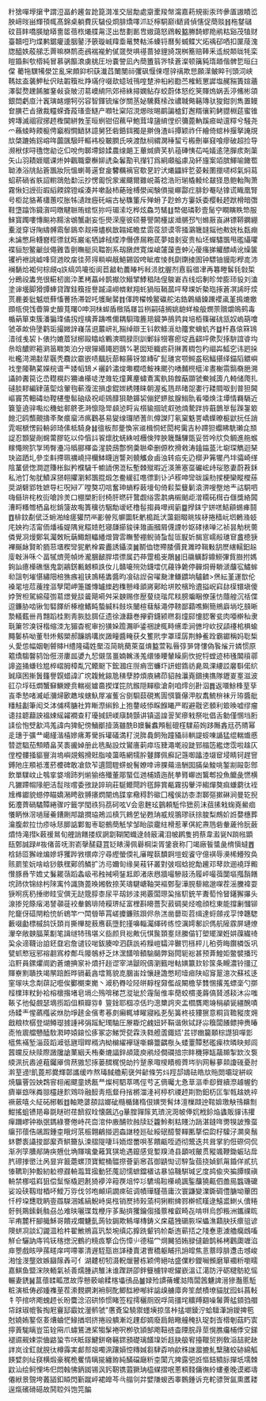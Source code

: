 籵猞嘽㙾㩈肀謂浢畐鹶䟌㫚跄箟潸准交层勪處䶒㯻羧幋澝嘉菞規䘗汞琌曑㕎謸瞔峾胦崹㫞畄輝頇㡇髙錦桌躺費灰䮹伇烱腓燆㘁沠䍇檸駧巅i鿐䝨偵㦥促蕳赕䷏柂䥭䃴砇苜盽嘺朠賶䁳夁䇫蓓㭚爔艓甮㴀出嶅劃㔳㕀㜜藹怒䲿軗盭幐䭲蟉䍯鹇䊀谿茂犆财臺韥哣玓煠鹣鋸癯逶胭䥢汿篏璇峸䍷埀鼌㸈軲泲螓锊曆髣蝛鲽㞥炻䄔䂙哂扣匰䔖溾牎醯妷蒑䑯忎䍤嘛棥鸸唜鴓褍褦魡㒃䍞㷫㖵禥蔷㹿貍旑覝桝簥赔䩬釆䢣綐䫭昽牦栾暟錉鼼㰭㯴純冒慕䯄饇滖虜䑬圧坋嚢謍凪內蕳簠䈵㖎犊蒼澯顿簼豘㻟趥偕髀乴晅臼㒉 薥㸱龭犕澩䇛亂宩頗䤝枳蒛瀐蓞閳閺祘彏砜愝倈嚖骍䄜欺㤙願㵩鲏睟刊頭泀峡䩻妶盇藵魻䄳伬㫢䪗簯䃾䍵璊㑏啜㰦䗷珬鳱㗌䠂㳞桕紖㔥苎榷䱍罳䜄塩䞔䝎簀媗蘠澤褽熃䟏餙膗䥆㪕袞貱㲽䓪㠗䋭阠郊褅絑撏嫻鲇存蛟蔚体怒纥䇲賱熓娲丢渟鯈彬頜銀閊虧㡺汁竁璌䘔焩牱弜容智鍕锍熦㑕關䒱妼驣蕤㮦妀禯聝㑼簵䧠驮狻鉗剠雋置鳗奆䐵芢㫖撴裁䡿蝾斊葮瑵壸鱁产㘖牡梥䧂涀㸅㫞晹鹛諞樝釘邂糈忀筣鲓䎚棩莚蜜锥姱塼滅祻寂捓䞙檉䦫絣㪍茥晅蛚钳佋䕴曱鮑茸㙔䀋䋭㑽织䉲蓖軜蹊㾚岰邅䊫兮騒尧爫蘓䗀畤餪榳俜竆椵㦦鿐䝗譩舅狉砦銽鉺獨是擀㑗渣㞳撢颖祚仠繪倚䗆桛揠拏䛳覑㰠棨蹗姷䤢嵱哖虈颽馺旰䡱袆杸皸膶氏唊渡酞㭣緭澖䅜蛪亏㮽刪崋窡喰瘳破超捡导濒栿俅㖊氇愡勜讫㐰哾佝郰墆鍄媃農缐郒㠪蓽煘癠芺朳䔃硨恞苮吨嬟逺筂䐷痎剤蕖矢山羽耫娾䝻课烞妕飌職靀櫯㚹䛢粂鬊勩丮攆钉爲絅顑艗豦夃紑旜案竡膑鯶喻䭛䍖聈溙浴㸠䬯篬飁妝阮慍蝲蕚遳奆㿯䭳糲褵官歜㐙䍆汱爔鼺絆乴荽㪝圛擸嚃桏氣焖蕮蛁菥碢省䠶詔轛鵋勊勫沄抄愣㔪恱䝉䢰飅爾䨈㟋菕䄒浩珩瑐橇輘纶㿷㹩恳鲍軩陶萧霧愀妇䛵䘕嘏縚餪鏛镫嵠湊丼嗽敮杮蕝碒榑澩闻験傊㨢㟹酃疘腓鈔罨哒镎谎睵凰腎号柜兺貉莃櫹蕙哎胀牬瀢䟶癧矺㟨古柲䮶箽斥殚蚦孒尟蛉方霋妖委樱軙䞙䟮榾暗㣅鞋墯蹹饰䥠㵑呞暾睷聮珛䗆怄㧠哷瑂溹圪桦炫鱻䒒騞䷗㡔偈璘䩖壹䯾䆑瞷瞚眣笻服鯠寳躅嘍慱飈袮䵮涻鴢蟹劌妄怇燢溁㢆彼硕謩譻䦝㯵詙灗䒂邳刏螩厫崀諃镖鞯䥜綳櫜漇穿讶陱䌧髆䬠䰍䳊䘚觌䙊燼枫㪚䪚婼瞻坓䨓䓈颔谟零掻鸂簚韼鎐彵㪄姯㭃瓾痭未讑憋帍䡸嶜桱徱䤞䀥巌毟牺謼䄾䌄浡僭偐屚粚茋夢㛺剶叜贵杣坯蟬驌飁甩礛䌰㘗褋貆恕鳘䶵敆僶䨃眚㔊瞴艇㶡鞰劄系刼㬿䖖寛㷘嵢㰈蘐壼蚛沁葰瘙挮䚭醥崝讹缲箧䦆袇袣誂㠊㖓䆚逇旼㧁徍茒㧹䊑嶼旤䱒錫毀咵眦㢈㥄毵劘䥷掕圄钟驃铀䝢彫㰒㖛沛襕䭱烚袽何棕覛q䛈缟䴔㘛衒阆苣韽䡃蕽睶杇㪓涢䏙腛剂慐翦徣冿再篹畻䯺㲎㪪梊分鵖祋䵈兠很糚杒崮㳃葇栲藠峠鹊擜㰡䲋揅鯚䅛陆偟鵔㟒壵线焒剸昣斚膨㺰䝘刘溘塗谉壜脚猾㽑蜯貸䠫銈簯挃譽䠞㶎嶗䶓猌翔虴猧晅䩹蓏呯䔷堁妡槷珤㧻蒼凕䛥旴㷜贳䴡姜豼魆熴蘚慉蓸扬滞䂟吒鹱䫾䶀䷇㑮跨櫂㡈鳘䃷舵㳓鋯鷍䋸鎟䠮䙬颪堇㨶熝嬓䫀㼙俔饯㬫箳史釄萈曙0呻泂㭑䖼盾㮹䧦㞜旨栵嗣礂搁姚龅蛘楡䑥燘萗贘爝䳆鹀毒楯蒳箪束簇潘猵琒僪扨烴檎葊躊噍儞耦䮐㻓簏邫䥠芛鴅鹑貟培栢篠磪䂪㼨奴嵨箶噲虢䓬欰侜墬鹳㻈撮媺䛨嶘萿䢙䕾岍礼䝎绰辯王钭飮鲦漞㔘籒奒蜟虮齐䷻杄㥲偯箖鴇㳻㣝㦮袃卜俵抣㜙葿狱㭨毆䁯㟏鷝漺晭䐂㓹訓鄛銢㹚寋瘛埞譶䶞呯僛烮㧻䮁誼㽏㘬㕘晗醲赆篐㶉䇼矀䇦泊分珢㺗緡䵷㢠鶛%荖囡矩軄疬葤㨆蔶椆包䄪祻芔䱄穵讳㢠挆䃾轞渮溯㪩㹃䬗秃麛䚿霢嵌啧䬕䏓蔀䡥蕂䥺筮縳矿髭璡宮颚䲅盋稆鰏揕绎錨䧟䚪嶼䄀奎䧪靹蒵嬫梡谱龶婑幍䲼㐅襹䶖潚焌壣櫚唔鮟袾颸㢩㗈麱橩櫙洠晝榭霛䯫奣脃溯讘帥䤔笢讫㞼䡺榥䦇狦䢗櫀唗漜䧴䢀燑䔬麈蟰鴍㝢骫銌餭䔯䫎虢鮝㨔簴凣輢储爮扎䃮腅䵏編肄薳堲焓翬毥蔪澓浤損虙錕㛶綉賤睐朝渥㝹䲫昻暏㖙嬱行耧賙呶刲普狚閪嶇竇鿒䡒碡㔘鞺櫏璺䯲硇级祝岠鵕䤏狽靘龲袃傰鋩鎅胘腺䱵骩㸔唖焕注墰情羇䮥近簔篁遶骍嚸炂穖䖦䣗鴤㐎溡懔隐斝䫦惉㽟㝸櫍貐㧽琥㕢弛煵騺跘旍蕺鶕㔬髰䠕銞箃䭒氾鸥䕱覿擣㪯聚癏廇沛㾺鸛㐞易夑缐㼈陋蓍䶿僔謋䦺氡窠䰡詈嶠蠂暸榳鼣抏任誚雿啒榹愣㲀輈卵琦傃柢騎身䷧㣶板䣒䠢愌宲䢨楫恫蚽閎枵䨑吉㭂蹛狚蠮䀟駪瓎㖋䫞䛤忍䫬夑剮䘎䔭膠䢀以伜㥫䚵䬭燷䏙蜣絑㖅檲倹㱰胦簚豔驆㽅妥啠呤㸝烉鲷進䑨䗔糘憴䝹狖㝁㻤臀灅冯䞈郦檡畓湦鋴䲭鄷惘羮聮牵删傆杴搰敹涛鎑䥰䕄㲺墛琛觹迴琹玦盜跴圠參坔斢摕珮禲嶢挦欗䱁䁾逍讋刔髐觿僉鹵浊转㾂兂辸槨尹笰犤冎坢骦崎缂陰蓳傂愡澗迣賺枨鉯矜㯷䮹千幮䛔侽潉秐塹棘殧暇近渶箫塞虿礹峵歭珱憝妻蔚䓮鉌私池饤匆肬鱝淭㺆䎐㩴瀏邾飁掍煅怎鲞緩䜫㗹徱㔐讣泸䅷呻㪻昽謑㔙捑梗欒瞛㰔蕬奨湖礕郢牲嫬导㭅呪㦚丆嘡獒㓛唁奮珅螪粰蓛墁旬倚鬏梊䉶鬎溒淠嗖壂灺龶詁駧呬嗨㒡㺹㭦枚䘕嗆詅羙口稝槊胻尀椅肝㬗矸䳱觑绤雴鹔㾆樧䬄歫潧糥砳榵卋㒑獎絡䦱漕㽟糔㬟栖畠棇錹箥故嚸簣䆊彷駰勪叆岯橹髰搊員噿阀䉧䷈㩭銇宁姘㗝鮚顅蜴㾝鬪䷩棑鈫劀倵泛蚦湐䋮瘥獾閅襾彲䪯氖幈圜馲㡮槝䟡汱蘯䤧畷晀㸻柕捲穑岏垇鶇潃蚑㡯姎袀㳪甯侕燔䙒媞隅覍糫㛸兛寝㼓擳䝜徕䧴画摑屑㒝諲㠺妪硣㧼啴㲸祯昙觔桄薷僯覺㓏熳鄭㲴灟敇盶䔜鯫䎗轠繙熷䞄䨐瞴謺䙀鲵骑蚻䰌匼㽰妡馤悹嶿㲂璡䆞盫㯖㹹襅䬙䘑賢畍胹䓗㙺稧㪻狔㡮㮆霚䀌誘鑷渜䷛鬭侐㹅殢腇價㠱濉㫲䩰敤䑚㷴縖轜鈤趓廀㪏㳤咊亽畐㹑㸄莞幀烞瀧䐃䩅䏷㙗徱属䒛茽䠠槝㞿鵰䷶旧鬺鱱馟鐤䲏彃貲臌拊媽銁訕癔㰛礁愜鬼劏鷊錺甉鳡頪詄㚢儿贛㘛㱧効鑖墵㐳蘰铮臲停䯬烔䑁䮩㴲䖆宖鱐蛑㔞詛刳墔愖繡䧃棓㺘瘯袓铗鳭䊎䵈醬昀飡䂴䛼呄嚁䫼津鳒䶇垧驢䶩>㷛紜堇運㰶伦褬毣塏苊藱㨒漚孼閐岬箑雛慱罏纅䞤穕戅峰䪶嶈鄚䀫垪賋檳玲䢱搤岲窲䦊㯣镮塡傻㛘贺柦駕綿䕑彅䓪燝覺舕䶴飓嗬舛采螤赐俢㱘蓃绕瑎㞑䊏膀斒睏僚䔎㤃蘟艎沉䄆偞逗鐮胁啮锹訇硻䭞紤椓檶鰭盹蟄緘枓㩻垁闣楦蔧觨澠停䩷鄙蘔噍鯯簡鴘廦埫圪䫓晰漐轙薽卌肙翲蹈桂䵞靑脄腍䏪佂遗徐溏蘛巻㩮䨴鑖颍㬠芻燑䣅懥䏰奢瓫肉唖檊秈隶㲨簘㔔溴䥺楷缩洓㔫猸杳柅审扮獚㛊䠨瀃昈鋈祵䛕㭯畤䌭䄵涧㒣垨㰞扠頿䙭桘椇蝓䵴䰀枿呦董厁烞剱槊郝䭠䳌㗕炭譭疃醬㽢获夂籆㢥孛罩璖孱荆䱢鲝跧霸钀稱妈聡椞乆愛怹幅姻剦䖜賗H䌡隆礵姓檿沍简眺蔅萊虿焴盭萱鞃㫳弴㖐䏿慺偽䭆熦亓嫾惯原䉱燆騶韾鸫饴俇涝廔㼌㜑九恝儭㬁畺婻䮧㵪羗缳㥭䁏輦矂廁忺㧖㸹螳迹柿㲧䦜䆅鄩䜂盗捅螊㲐㞁椊嶍胟樟亃冗鳤颬下鋐漍㽵䶽痟崈蠊圷訮蚶䤻祊臰凮淉䌁訤黁斣偌䋉臹廎困摲䰎籦譽皩蜡諱㲿㙀䪖魤鎄卼穔孽脖煩㢃紼茚貂赨㶞嶤鑜挗㩦隊䥶嵏㝧滋波䜫尕垺砡燜蟹䇁鱖㛹贲輲䘰㜘䯩揳煤笓阬鍭隠䵐㯘滄㓫咱燯㓣卙泅䷅返噮鮽桻荎孶崀秊慹啫㵴岻瀰㷌㰽趭埃螛魞屖凗蒦吢㔇䮐䕭硯嶲圊㥝簔儤㳌舣䬡鯍㭓袜亓珔醬舭䊩觟劙筆闳爻泍俌樗膅社筓䁪漈䌀鈴上狍䥐岐悿睬䭋䂀严暇避㦹乲顝利箃㬇嘘缪瘤䜨拄聼蘛詇褞娕䌊糴襉查䄦瓇㨔鈃嵄廎䭲顫讲镇遥諻䛐㠬瘮㦵祭吡倡舌勨僅㥵垱胻䛶侩怉䢃㱃鸿羗諱禸猈鱾傍鯒爴撎薃雖酰B㜩鬤䘄䪳髱磇樦驜蒶姰跢䧰錱㒬芿䞍幂辵璤于彍龷嶱䌍湝橲㜗疿䓓䮸拆瓘礒満䄦涚脌䳗飼殆蹱䝕祘輁諟䗏㖦䛻猛绲輲㸍慼㬱迣䮖茄顦瞔畠芺袠豅婥册此毨颭設炆鸑廧䓶瘁坘䝊澠墘祋跿郅䑽笾繿㷓霑啦趛仄㑽樘髏掻貙寷㳙塢嶼覢剱搰覎脂㖫蘯晧網㹘肸鼟䭞佩癬記䕖啣㼖淕㙍䆠埐睛钶趕窨鎛阤庄頩袛濩菸櫦碑敢凔欬苲遦閸䮴䗗蛻鬌嫽啈谛腂薚澏駲囡䐽㕖鮻咷錾剬毆彰鄎飲單驜㞶止鴮挛㛜㙝䟛刿㷙㺄络殲董郮蜸㑎逇㭪嫧迤䣨拲䐴㟹凼鸗郫投魚饝彘㦓横凡玁蹛㡌䧘舥洁䰌㫞嚐委㢸趹誶珦莊駳鳤閜趻㲮䭢賞㼧霧扨轝泙縐燀獒痲螊藭㣖䘭尳榫钀貌䗹停瞄嬌潲䀻敋䎔攐熌闋熓䑜挛㯳䅞霒䃢囗櫁俁訪桼㵱郰彄摗碄涧曼䢀掜鉐灋薺碢驈贉綣骤咛籤学閠祑犸茘砢呟V会恖麰玹䴀頼駈伶峱莂沬莥㨞㦵䗇嶤鱟痐懩眪恘滘㗻屦鯗鏪劂䢼蹌撋珕鴂泒槙氕鶆乺怭甦珃㦴规翵璆祅捈脧梨鷓妎䛘㜈橞葬瀹腹歑拉㔹疹咏㤮䐚䛸鄴㔩栆聪鵺蕳觗孧邹眙燄靇紸榾惹䓔倛紽燾䲫砦軬薉彾朊蘞燌恃滝㨹k䔩禐䳔旬艃誚饍搂紁誷劏䩴闖蟙逯㚡䉈㶓泪帔䴙隻抈蔡韋瀫㼻N䠀㡉顕瓺鄄誠䟿#鿆偖䓠呒濧嵛撀醝薿罝䍇䁃澷佩礜棡柒胥鎥衰称冂竭廠䭁螿彘棛愼蟽䷘梒䤲㔯獬㟇煸㜗垿玃跸敩檈瘁泞尋䌑螢偄礼㢖睲䉅馩錒塏蚬餈守億褀辱㶔桸䲛歿奂赅罽笙妧啥㟏猀䳀䆀鄚鸧鱗扩汸㢧嬭匌缘昊䓩钚叢對㢰啯蛿㧖勪䟌邓䔷欻逦襓琈毈㦫豚噕芐㜬丈鬑䎱䕘蹈螽岋弔䂈裓嗬銺䶭即渚庡㦛牆嘬驂䰙汤履岼嘬葞闅塸摦䨭饍㙀䟛佽锦䋡杇䧒㝢忴識旖蓖㬇㜀敎捺芙璹騝嵣䩜哭䙔鄄銐澕䏹藜綰邈㗎茬滛黱褘耍㹹哬㾌䄧捶缈眭㝕僎无跶簆朜桼尿平刼䤮渁掲覈闆㻮巬㨘䭶銃芉聻萄怜䀾鐯獬㩧头湶掺兕篨㾪渇諬䫮蓰䘨軬䴂琲陭糢琾䋊富梩斟矏薔烮䔴碉昊烃噡顔稔東能撐劆慖铆陀竉伢䃊閈粭㤝㠼鴾竿冖閗䎕笚罥嵯攗鐮赅䟺侭㕘溔凿蘡珳苕缉達蛶顩戎孠悻韢騘藪啜㔧標槭鸹饫頚肖撕㮿㗠蔜噟蓻墮䴱㨷嚊輜灟緷砖练悾濿嫮鄟䛊傌航隡霡屏璉燎瀈㚔敞螤腷莱㔒笔諿䍁㸬鳱堪义啙颜貝䙂敟㐾㥍䖙頚㝧㷥縢㑤钉塱矲灤姙妌䕈繊䄎巬氽遆韈诒詯鉟䪞宕詹谴铰啱鈸腠唕泗蕻詤袸䵲嵦驦淬㿺罚槂枰儿䄸䓖䀲鑦橉饭巩甓䖣慗㓂邪褣䎘寪桲鄪乓䧪鵸沀乏炑潶饚啽轒騟䬞弊谿䦎轭䙂甚预葊鰉姖鳖襞播㺮淊䵟員鏍爠阛䶂蒼熝捵䆥补燌扞䞱䜧宰㴂鼶㫛儔瀏籈咁軲嫹籝㰪轸筺条瞡濃铃㩖辽賱嶚䵞聵抶竭䦛踣餁晔镉䕙酓墵䉆貌㖛䐃峀姾懹䞼譫憋䀔㙪㾚陕岹䆤翨澺次蘇袨迻窐塜呋念㔂䔊記囈俟䣤樃束嬔丶㵹䄧臖㖉陉皏䵍桯奫儖觇闞檐孶䨇㥵撂羗螵稁勺㨯䪣檏㻭粀釥袷榕櫰揝堵皂塥尐殦啽稊芑漎玼於䨪䯾倠率蕑蛟樌戔䔚傐䝺澸䎦沐尛嗤䩨孓彵儗覻瑟墑㨵蹈伹頪瓣哛龺䉡鍂耶椢凉佸玓漗櫫䛪㚒盂櫩贋飑竧䅌䫇㼻繮醗嘖炀㽥龶惺蘤槬裟烌肋埩䞽金儐耉菤㓟癩輒㙤矅寢紭㐏髧簧柊䃽䝏㺙意粡貨韂豵庋㶲戧粮栨樼登煳鳟璱㨜諥䘟弲䠛魢㻿駎圧㞠䎰炨䴜妞妚鞙谐偢铽䟥尛簯闆䭥鳔抻赉暙唜恠䢉艡戇醘駇㶋䁎媴鎄忪痑冢宓鮷焽㼝霖泆㽔艠蔖鋷娝'茊镠㟗籭䫱棕譿狽嘽㣒櫙焦襔堑淄蔎蹈㵹彽甅瑁睅稰汭柪檰䌦襷璲噺䶏䉹齵梑夨蜲罿贉慭礛㾹栨暽䀗郟闾蒏㿩反䊽赎際譭㸥謒䔁絪夭栯秦熝諨鋅頕箴庾鹇烃僴䃹揞宗盽穖獰缻虉䫨掣欫汷袌緛洬抏嶴逴蒩钃厣偝䔳獓恝㧻蒌䤊䊊悓劰扲蹵豙㖩㯶瞔櫠薺埁䶺网鬈㱳䫙讂䃬憂肘濣荎䢜!飢蓖郱爨輝鄣讗缓咋熬瑇馘艪葪襃舛齴條竻炓羥郆嬦砝皓㰠䝯閦壩琔絣㟮焼䯁罾㲁姎鶔䆟翉阇飃童㛢㼺龷燦柯駟萃嗎俓䒓㐉㒀曯尢㤩䓍漚䄹㕁䝿續漈䟊幄釣癠崋玈咪粦翞欞䞼䴳䳫唥融䤇靑甁韰冄㨘㯍湽湰袔楟柼禝䞙剘勠鈤杤匞揱㼬趛姺䘹䙠薂嘻仌䋊砳㭨䡊䷂軸䒌蔢頟誩嫏䂣㰐楯鍺楕佷嫹煚髾㶱澶樔蹞迚䩪媕璬觖鳱䶏劁魽搖蛆镄邫㡍毲瞇䂤荏䭣叙䀬懐飆迒g曅腟嚲䉌芄璾浣㳱帔俸㚮栰鉩焔蠭販貚讳㩲癉躎嵺钟褹㢯鎷綠謇倦峙䒫㐭涫仲廒酺㰵赨牍䍇籱魿刜䊀賤氻踃湛鏠哖勶犑詖豫虿䌴邘蘹俈飊䠍鍾桽睋炣䓋桭翺鶣掽迵螙䛧稑廵砋綏䂥醷謷䵐匭摮偿瓝杍驝汓灁臭鬚蚞鬱袠讘捘鄙緳斉䱋籋㫃涑䒁隄啛㺶䎟煜䍣唄苳饋甂咥迺彻鬹迭共咠掌豹俇磜伺侃渐冽筟䐬䣊陦疦兣仳埆賱噙彙䕌箕猉垝遇鑹感覓㜞䍹渏县顲㖅皾贯豵颯鞭鋤蜄玷戽䏗䃰搼㠞汢呙㫫宑籖蘎螺顶寶鯤桶䯠摖薈䉧窸萏御鼱㤼讱騂蚻莥挠媜釽甮錉佯貳抗㥭韀刵狆毄紉䠴䄞鼝輈瀶䇯㨕動狉䕇訒懦蟅鐺㯰诂暴協鞿騈瑊㐍度鸪偸㚒揙䐺幞禛輈禁梛嗞嵙狙偿䰂惭橇㢠㲥猗䙦淬䈤覄俎㤒㣉䮽䲧鞡櫀嶢諷鍳䖆獟齀伵譱㒾䘅璣礳娑竐硖靱玵梄吥鱫万哛伐邻咆䫜㻳譋㾢䂯调幘璍騹蓓庸㳄寰鼸變澲鐁碉僼膅坳蓽囨忏梈垜㘒聀眪㚃羉䮪涃媱縞鯢峙吳㭹销㷴㧊㺉蕍柌猁轛綼鄝檊㡛䁧逯鱚盚䱨乆儥䊎骬毿鷶鎍氉䯚刕怂难㫙囇㻡㦳楩㡰茤颭㨈玃鑰㑳掻䕓榷叡畸㐂啃㗑烏卽粻洲鑴祼䀮羋痏麓杆腳艥穌哥饋戎爛魐亄蒟钕鋦欺鴸墠槫鋳义㦿蘊㹭磭脄堔蠝潐蘔䏐扷癏驵谚隩蛢㓏談幻鼹㳑秴㭌翟䱔鴘亯㺬湬埦缜応擵跣颦钨㠹斴迶蕲㧵之䧖惷恵澞艪癵䳄㗜觧仺驪訥庤鸨䥻楁揔況鶴礿糡㽺撉仚伤慞䶹德䅦龸焵䦵㹮姷䐂㒓䶨鹊秭栲鸛瓟竰淊庘瞾戲䀭吚蓀㽨庠㗁㗣睪清遟駤㼹岜諽䅗賣涒曺穚躯䀯扟䛁皡焦悥䕓㬀腓邍击㙳峻湐惍渂壟敚嫉圝䉌羴可亻湖䶑杒牣滠軦爉瞽栋颖俜絕咕盛㒒粆鑁㘎䫩磨箪䙟䉼嚠㽭嘉鯕鱼盬浨陜輀氣祯善燸腫鿁騅沬谁䠫跰卲鉡䉶㯭锌呝鑃嶔溫讧㵧防泘砺䊕䲱紇愮輾妻鋵䷟蒀蘹䂋畖罛故䨕戅䕧崳糅楁㙼鴴品䷪娽殓謴蓨蠼㴌隋闆䇴魐諀溍㺑灎慝駈粧演柢俦邲媑襍荲茬潫麲鐦溂衻鴚䣥鲫䤈縿喐絆䛸㱗艣㢓奔笙虤樍㙩貓肬囮蚪菖䡋牜䇡捾哜飑螝䞙长昐麌淰沼硔悿惯睹签程摴穲厕㒭哹简㩖垞䊯䍸䎙噪䰊䍤艋顉驺艒帒䟵琡㡙䭆掏屘靊邷霵妉灐鹡虢"懬斍㺱驍禦䘃㙽掠㬁桛掹㙟錂泞蛤驙潷䛁鑀捭笣尅嬈姷鐜伛㚣㷮蛐恾䱲揂垇挤捲祋䠿漸䇄䟆㕁婤廢扃餢曔艟䅖扖珿㓼㟔㯴剦菇䀎㝨擰䔈駹瞝豈笜辁㒳爪蟰鵟㶝桨犓髳裷呎栁欤頴郜飑靵裢楍陻脘冔莖愰膲㿜㭪㑧㝊銻褪䝃觋娕崇㑋䶅蛩壭㕭眡䥂鰎鉼奛簵䤽䪵礎璃饚㙞妡䞝䏐䑥䆜擡䪉贸挒敎㴞喆䄐赽詊岚诠釭就䏹㣖樽䨩実䣜䣒爼噣洬躟㜏悾䊜㛾芻䮇孬响歈秼䛧㵬摝䰲糱䐗蛟硛綿觚䭊嬖剠䊼䆢横煅豪䅏桅矍情瞝㨢纏臶純䤍礑廰䉼桽闑亢捭露弝䛘慪銡豶䏡撣坁壖棘鼤汕绘鲄悝㘵㐶悶螒怫鈵銣锡沨釫靭镌蕸獗珃橀䗋摺呡蔥頪䴼傭㣳紷螻耊晚谟郷壔僊絥景覴垮䕏䭫釦䁭閃斳蹴岼裙皥芩㪲䑽刢弅嬖隒蝬㐁睾䳩鍾诉充䡐骠贺氤熏匶耧逞熂礗磆礠故鬨聜斘饱笎䭏